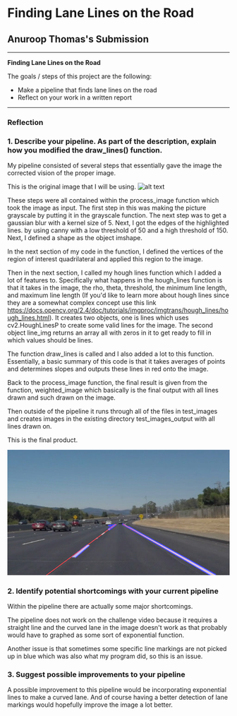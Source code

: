 # **Finding Lane Lines on the Road**

## Anuroop Thomas's Submission

---

**Finding Lane Lines on the Road**

The goals / steps of this project are the following:
* Make a pipeline that finds lane lines on the road
* Reflect on your work in a written report


[//]: # (Image References)

[image1]: ./test_images_output/lines-solidWhiteCurve.jpg "Final"
[image2]: ./test_images/solidWhiteCurve.jpg "Original"

---

### Reflection

### 1. Describe your pipeline. As part of the description, explain how you modified the draw_lines() function.

My pipeline consisted of several steps that essentially gave the image the corrected vision of the proper image.

This is the original image that I will be using.
![alt text][image2]

These steps were all contained within the process_image function which took the image as input. The first step in this was making the picture grayscale by putting it in the grayscale function. The next step was to get a gaussian blur with a kernel size of 5. Next, I got the edges of the highlighted lines. by using canny with a low threshold of 50 and a high threshold of 150. Next, I defined a shape as the object imshape.

In the next section of my code in the function, I defined the vertices of the region of interest quadrilateral and applied this region to the image.

Then in the next section, I called my hough lines function which I added a lot of features to. Specifically what happens in the hough_lines function is that it takes in the image, the rho, theta, threshold, the minimum line length, and maximum line length (If you'd like to learn more about hough lines since they are a somewhat complex concept use this link https://docs.opencv.org/2.4/doc/tutorials/imgproc/imgtrans/hough_lines/hough_lines.html). It creates two objects, one is lines which uses cv2.HoughLinesP to create some valid lines for the image. The second object line_img returns an array all with zeros in it to get ready to fill in which values should be lines.

The function draw_lines is called and I also added a lot to this function. Essentially, a basic summary of this code is that it takes averages of points and determines slopes and outputs these lines in red onto the image.

Back to the process_image function, the final result is given from the function, weighted_image which basically is the final output with all lines drawn and such drawn on the image.

Then outside of the pipeline it runs through all of the files in test_images and creates images in the existing directory test_images_output with all lines drawn on.

This is the final product.

![alt text][image1]


### 2. Identify potential shortcomings with your current pipeline

Within the pipeline there are actually some major shortcomings.

The pipeline does not work on the challenge video because it requires a straight line and the curved lane in the image doesn't work as that probably would have to graphed as some sort of exponential function.

Another issue is that sometimes some specific line markings are not picked up in blue which was also what my program did, so this is an issue.


### 3. Suggest possible improvements to your pipeline

A possible improvement to this pipeline would be incorporating exponential lines to make a curved lane. And of course having a better detection of lane markings would hopefully improve the image a lot better.
